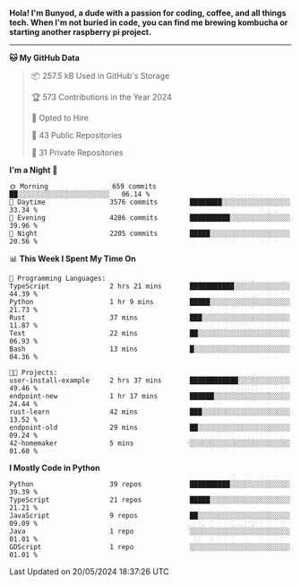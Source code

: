 <p>
<b>Hola! I'm Bunyod, a dude with a passion for coding, coffee, and all things tech. When I'm not buried in code, you can find me brewing kombucha or starting another raspberry pi project.</b>
</p>

---

<!--START_SECTION:waka-->
**🐱 My GitHub Data** 

> 📦 257.5 kB Used in GitHub's Storage 
 > 
> 🏆 573 Contributions in the Year 2024
 > 
> 💼 Opted to Hire
 > 
> 📜 43 Public Repositories 
 > 
> 🔑 31 Private Repositories 
 > 
**I'm a Night 🦉** 

```text
🌞 Morning                659 commits         ██░░░░░░░░░░░░░░░░░░░░░░░   06.14 % 
🌆 Daytime                3576 commits        ████████░░░░░░░░░░░░░░░░░   33.34 % 
🌃 Evening                4286 commits        ██████████░░░░░░░░░░░░░░░   39.96 % 
🌙 Night                  2205 commits        █████░░░░░░░░░░░░░░░░░░░░   20.56 % 
```


📊 **This Week I Spent My Time On** 

```text
💬 Programming Languages: 
TypeScript               2 hrs 21 mins       ███████████░░░░░░░░░░░░░░   44.39 % 
Python                   1 hr 9 mins         █████░░░░░░░░░░░░░░░░░░░░   21.73 % 
Rust                     37 mins             ███░░░░░░░░░░░░░░░░░░░░░░   11.87 % 
Text                     22 mins             ██░░░░░░░░░░░░░░░░░░░░░░░   06.93 % 
Bash                     13 mins             █░░░░░░░░░░░░░░░░░░░░░░░░   04.36 % 

🐱‍💻 Projects: 
user-install-example     2 hrs 37 mins       ████████████░░░░░░░░░░░░░   49.46 % 
endpoint-new             1 hr 17 mins        ██████░░░░░░░░░░░░░░░░░░░   24.44 % 
rust-learn               42 mins             ███░░░░░░░░░░░░░░░░░░░░░░   13.52 % 
endpoint-old             29 mins             ██░░░░░░░░░░░░░░░░░░░░░░░   09.24 % 
42-homemaker             5 mins              ░░░░░░░░░░░░░░░░░░░░░░░░░   01.60 % 
```

**I Mostly Code in Python** 

```text
Python                   39 repos            ██████████░░░░░░░░░░░░░░░   39.39 % 
TypeScript               21 repos            █████░░░░░░░░░░░░░░░░░░░░   21.21 % 
JavaScript               9 repos             ██░░░░░░░░░░░░░░░░░░░░░░░   09.09 % 
Java                     1 repo              ░░░░░░░░░░░░░░░░░░░░░░░░░   01.01 % 
GDScript                 1 repo              ░░░░░░░░░░░░░░░░░░░░░░░░░   01.01 % 
```




 Last Updated on 20/05/2024 18:37:26 UTC
<!--END_SECTION:waka-->
